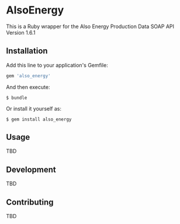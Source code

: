# AlsoEnergy

This is a Ruby wrapper for the Also Energy Production Data SOAP API Version 1.6.1

## Installation

Add this line to your application's Gemfile:

```ruby
gem 'also_energy'
```

And then execute:

    $ bundle

Or install it yourself as:

    $ gem install also_energy

## Usage

TBD

## Development

TBD

## Contributing

TBD
